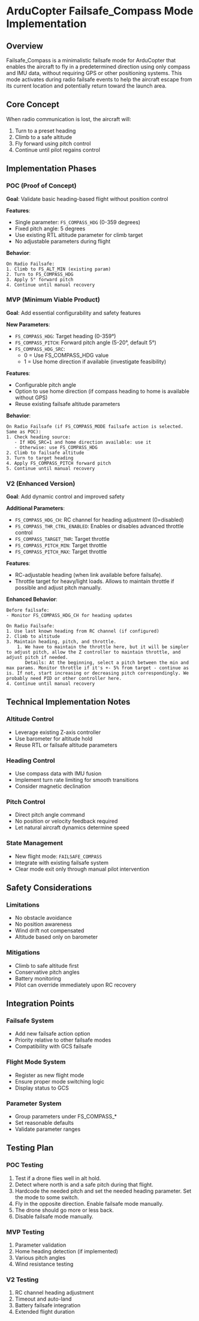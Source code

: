 # ArduCopter Failsafe_Compass Mode Implementation

## Overview

Failsafe_Compass is a minimalistic failsafe mode for ArduCopter that enables the aircraft to fly in a predetermined direction using only compass and IMU data, without requiring GPS or other positioning systems. This mode activates during radio failsafe events to help the aircraft escape from its current location and potentially return toward the launch area.

## Core Concept

When radio communication is lost, the aircraft will:

1. Turn to a preset heading
2. Climb to a safe altitude
3. Fly forward using pitch control
4. Continue until pilot regains control

## Implementation Phases

### POC (Proof of Concept)

**Goal**: Validate basic heading-based flight without position control

**Features**:

- Single parameter: `FS_COMPASS_HDG` (0-359 degrees)
- Fixed pitch angle: 5 degrees
- Use existing RTL altitude parameter for climb target
- No adjustable parameters during flight

**Behavior**:

```
On Radio Failsafe:
1. Climb to FS_ALT_MIN (existing param)
2. Turn to FS_COMPASS_HDG
3. Apply 5° forward pitch
4. Continue until manual recovery
```

### MVP (Minimum Viable Product)

**Goal**: Add essential configurability and safety features

**New Parameters**:

- `FS_COMPASS_HDG`: Target heading (0-359°)
- `FS_COMPASS_PITCH`: Forward pitch angle (5-20°, default 5°)
- `FS_COMPASS_HDG_SRC`:
    - 0 = Use FS_COMPASS_HDG value
    - 1 = Use home direction if available (investigate feasibility)

**Features**:

- Configurable pitch angle
- Option to use home direction (if compass heading to home is available without GPS)
- Reuse existing failsafe altitude parameters

**Behavior**:

```
On Radio Failsafe (if FS_COMPASS_MODE failsafe action is selected. Same as POC):
1. Check heading source:
   - If HDG_SRC=1 and home direction available: use it
   - Otherwise: use FS_COMPASS_HDG
2. Climb to failsafe altitude
3. Turn to target heading
4. Apply FS_COMPASS_PITCH forward pitch
5. Continue until manual recovery
```

### V2 (Enhanced Version)

**Goal**: Add dynamic control and improved safety

**Additional Parameters**:

- `FS_COMPASS_HDG_CH`: RC channel for heading adjustment (0=disabled)
- `FS_COMPASS_THR_CTRL_ENABLED`: Enables or disables advanced throttle control
- `FS_COMPASS_TARGET_THR`: Target throttle
- `FS_COMPASS_PITCH_MIN`: Target throttle
- `FS_COMPASS_PITCH_MAX`: Target throttle

**Features**:

- RC-adjustable heading (when link available before failsafe).
- Throttle target for heavy/light loads. Allows to maintain throttle if possible and adjust pitch manually.

**Enhanced Behavior**:

```
Before failsafe:
- Monitor FS_COMPASS_HDG_CH for heading updates

On Radio Failsafe:
1. Use last known heading from RC channel (if configured)
2. Climb to altitude
3. Maintain heading, pitch, and throttle.
	1. We have to maintain the throttle here, but it will be simpler to adjust pitch, allow the Z controller to maintain throttle, and adjust pitch if needed.
	   Details: At the beginning, select a pitch between the min and max params. Monitor throttle if it's +- 5% from target - continue as is. If not, start increasing or decreasing pitch correspondingly. We probably need PID or other controller here.
4. Continue until manual recovery
```

## Technical Implementation Notes

### Altitude Control

- Leverage existing Z-axis controller
- Use barometer for altitude hold
- Reuse RTL or failsafe altitude parameters

### Heading Control

- Use compass data with IMU fusion
- Implement turn rate limiting for smooth transitions
- Consider magnetic declination

### Pitch Control

- Direct pitch angle command
- No position or velocity feedback required
- Let natural aircraft dynamics determine speed

### State Management

- New flight mode: `FAILSAFE_COMPASS`
- Integrate with existing failsafe system
- Clear mode exit only through manual pilot intervention

## Safety Considerations

### Limitations

- No obstacle avoidance
- No position awareness
- Wind drift not compensated
- Altitude based only on barometer

### Mitigations

- Climb to safe altitude first
- Conservative pitch angles
- Battery monitoring
- Pilot can override immediately upon RC recovery

## Integration Points

### Failsafe System

- Add new failsafe action option
- Priority relative to other failsafe modes
- Compatibility with GCS failsafe

### Flight Mode System

- Register as new flight mode
- Ensure proper mode switching logic
- Display status to GCS

### Parameter System

- Group parameters under FS_COMPASS_*
- Set reasonable defaults
- Validate parameter ranges

## Testing Plan

### POC Testing

1. Test if a drone flies well in alt hold.
2. Detect where north is and a safe pitch during that flight.
3. Hardcode the needed pitch and set the needed heading parameter. Set the mode to some switch.
4. Fly in the opposite direction. Enable failsafe mode manually.
5. The drone should go more or less back.
6. Disable failsafe mode manually.

### MVP Testing

1. Parameter validation
2. Home heading detection (if implemented)
3. Various pitch angles
4. Wind resistance testing

### V2 Testing

1. RC channel heading adjustment
2. Timeout and auto-land
3. Battery failsafe integration
4. Extended flight duration